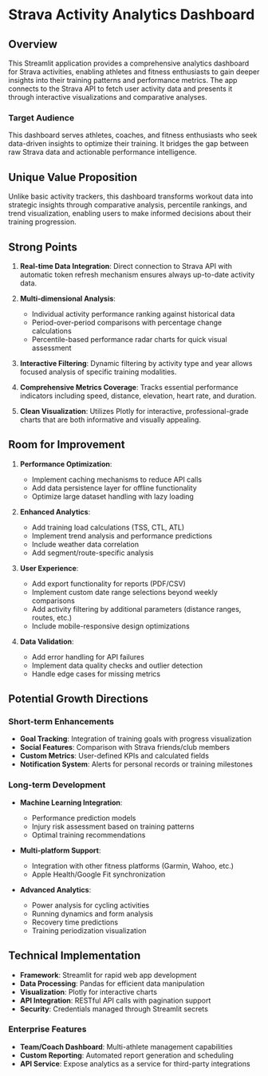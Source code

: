 # Strava Activity Analytics Dashboard

## Overview

This Streamlit application provides a comprehensive analytics dashboard for Strava activities, enabling athletes and fitness enthusiasts to gain deeper insights into their training patterns and performance metrics. The app connects to the Strava API to fetch user activity data and presents it through interactive visualizations and comparative analyses.

### Target Audience

This dashboard serves athletes, coaches, and fitness enthusiasts who seek data-driven insights to optimize their training. It bridges the gap between raw Strava data and actionable performance intelligence.

## Unique Value Proposition

Unlike basic activity trackers, this dashboard transforms workout data into strategic insights through comparative analysis, percentile rankings, and trend visualization, enabling users to make informed decisions about their training progression.


## Strong Points

1. **Real-time Data Integration**: Direct connection to Strava API with automatic token refresh mechanism ensures always up-to-date activity data.

2. **Multi-dimensional Analysis**: 
   - Individual activity performance ranking against historical data
   - Period-over-period comparisons with percentage change calculations
   - Percentile-based performance radar charts for quick visual assessment

3. **Interactive Filtering**: Dynamic filtering by activity type and year allows focused analysis of specific training modalities.

4. **Comprehensive Metrics Coverage**: Tracks essential performance indicators including speed, distance, elevation, heart rate, and duration.

5. **Clean Visualization**: Utilizes Plotly for interactive, professional-grade charts that are both informative and visually appealing.


## Room for Improvement

1. **Performance Optimization**:
   - Implement caching mechanisms to reduce API calls
   - Add data persistence layer for offline functionality
   - Optimize large dataset handling with lazy loading

2. **Enhanced Analytics**:
   - Add training load calculations (TSS, CTL, ATL)
   - Implement trend analysis and performance predictions
   - Include weather data correlation
   - Add segment/route-specific analysis

3. **User Experience**:
   - Add export functionality for reports (PDF/CSV)
   - Implement custom date range selections beyond weekly comparisons
   - Add activity filtering by additional parameters (distance ranges, routes, etc.)
   - Include mobile-responsive design optimizations

4. **Data Validation**:
   - Add error handling for API failures
   - Implement data quality checks and outlier detection
   - Handle edge cases for missing metrics


## Potential Growth Directions

### Short-term Enhancements
- **Goal Tracking**: Integration of training goals with progress visualization
- **Social Features**: Comparison with Strava friends/club members
- **Custom Metrics**: User-defined KPIs and calculated fields
- **Notification System**: Alerts for personal records or training milestones

### Long-term Development
- **Machine Learning Integration**:
  - Performance prediction models
  - Injury risk assessment based on training patterns
  - Optimal training recommendations
  
- **Multi-platform Support**:
  - Integration with other fitness platforms (Garmin, Wahoo, etc.)
  - Apple Health/Google Fit synchronization
  
- **Advanced Analytics**:
  - Power analysis for cycling activities
  - Running dynamics and form analysis
  - Recovery time predictions
  - Training periodization visualization

    
## Technical Implementation

- **Framework**: Streamlit for rapid web app development
- **Data Processing**: Pandas for efficient data manipulation
- **Visualization**: Plotly for interactive charts
- **API Integration**: RESTful API calls with pagination support
- **Security**: Credentials managed through Streamlit secrets





### Enterprise Features
- **Team/Coach Dashboard**: Multi-athlete management capabilities
- **Custom Reporting**: Automated report generation and scheduling
- **API Service**: Expose analytics as a service for third-party integrations


